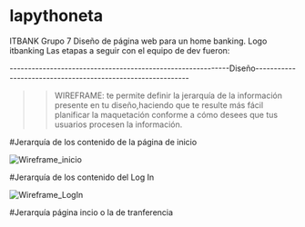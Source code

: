 # lapythoneta
ITBANK Grupo 7
Diseño de página web para un home banking. Logo itbanking 
Las etapas a seguir con el equipo de dev fueron: 

------------------------------------------------------------Diseño------------------------------------------------------------

>> WIREFRAME: te permite definir la jerarquía de la información presente en tu diseño,haciendo que te resulte más fácil planificar la maquetación conforme a cómo desees que tus usuarios procesen la información. 

#Jerarquía de los contenido de la página de inicio

![Wireframe_inicio](https://user-images.githubusercontent.com/69441694/168706957-aec25c7f-c894-4d6f-a01a-0f9fa689f944.jpeg)

#Jerarquía de los contenido del Log In

![Wireframe_LogIn](https://user-images.githubusercontent.com/69441694/168707301-c4163411-0d8a-4811-9197-c5e09cec9abf.jpeg)



#Jerarquía página incio o la de tranferencia 


